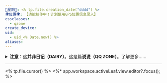 ```yaml
---
📆星期📆: <% tp.file.creation_date("dddd") %>
🌍位置🌍: 【功能制作中！计划使用GPS位置信息录入】
cssclasses:
  - qzone
create_device: 
uid:
  - uid_<% Date.now() %>
aliases:
---
```


<details>
<summary><b>注意</b>：这<b>并非日记（DAIRY）</b>。这是篇<b>说说（QQ ZONE）</b>。了解更多……</summary>
日记：具体到日期，一般记事以现实为主。在发出的当日内，会反复删改追加。
<br><br>
说说：具体到分钟的想法。更零散，发出之后不再追加，而是另开一篇新的。<br>这上溯至qq空间类似朋友圈的记录格式（也就是ins/小红书体），记录内容包含网络、虚拟、娱乐、灵感等内容。<br>与这具有类似定位的是语雀小记，不过相比之下不怎么需要回顾。我使用了Templater插件，启动了“创建文件时立刻激活一次templater”，这样使用此模板创建的日记就会被自动templater(ed)
</details>

----

<% tp.file.cursor() %> <%* app.workspace.activeLeaf.view.editor?.focus(); %>
